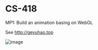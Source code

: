# CS-418

MP1: Build an animation basing on WebGL

See http://geyuhao.top


![image](https://github.com/Geyuhao/CS-418/blob/main/img/mp1.gif)

